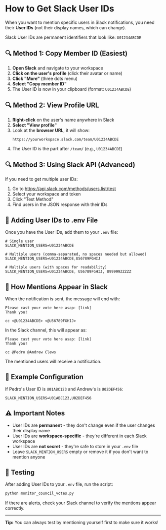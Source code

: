 # How to Get Slack User IDs

When you want to mention specific users in Slack notifications, you need their **User IDs** (not their display names, which can change).

Slack User IDs are permanent identifiers that look like: `U01234ABCDE`

## 🔍 Method 1: Copy Member ID (Easiest)

1. **Open Slack** and navigate to your workspace
2. **Click on the user's profile** (click their avatar or name)
3. **Click "More"** (three dots menu)
4. **Select "Copy member ID"**
5. The User ID is now in your clipboard (format: `U01234ABCDE`)

## 🔍 Method 2: View Profile URL

1. **Right-click** on the user's name anywhere in Slack
2. **Select "View profile"**
3. Look at the **browser URL**, it will show:
   ```
   https://yourworkspace.slack.com/team/U01234ABCDE
   ```
4. The User ID is the part after `/team/` (e.g., `U01234ABCDE`)

## 🔍 Method 3: Using Slack API (Advanced)

If you need to get multiple user IDs:

1. Go to https://api.slack.com/methods/users.list/test
2. Select your workspace and token
3. Click "Test Method"
4. Find users in the JSON response with their IDs

## 📝 Adding User IDs to .env File

Once you have the User IDs, add them to your `.env` file:

```env
# Single user
SLACK_MENTION_USERS=U01234ABCDE

# Multiple users (comma-separated, no spaces needed but allowed)
SLACK_MENTION_USERS=U01234ABCDE,U56789FGHIJ

# Multiple users (with spaces for readability)
SLACK_MENTION_USERS=U01234ABCDE, U56789FGHIJ, U99999ZZZZZ
```

## 💬 How Mentions Appear in Slack

When the notification is sent, the message will end with:

```
Please cast your vote here asap: [link]
Thank you!

cc <@U01234ABCDE> <@U56789FGHIJ>
```

In the Slack channel, this will appear as:

```
Please cast your vote here asap: [link]
Thank you!

cc @Pedro @Andrew Clews
```

The mentioned users will receive a notification.

## 🎯 Example Configuration

If Pedro's User ID is `U01ABC123` and Andrew's is `U02DEF456`:

```env
SLACK_MENTION_USERS=U01ABC123,U02DEF456
```

## ⚠️ Important Notes

- User IDs are **permanent** - they don't change even if the user changes their display name
- User IDs are **workspace-specific** - they're different in each Slack workspace
- User IDs are **not secret** - they're safe to store in your `.env` file
- Leave `SLACK_MENTION_USERS` empty or remove it if you don't want to mention anyone

## 🧪 Testing

After adding User IDs to your `.env` file, run the script:

```bash
python monitor_council_votes.py
```

If there are alerts, check your Slack channel to verify the mentions appear correctly.

---

**Tip:** You can always test by mentioning yourself first to make sure it works!

